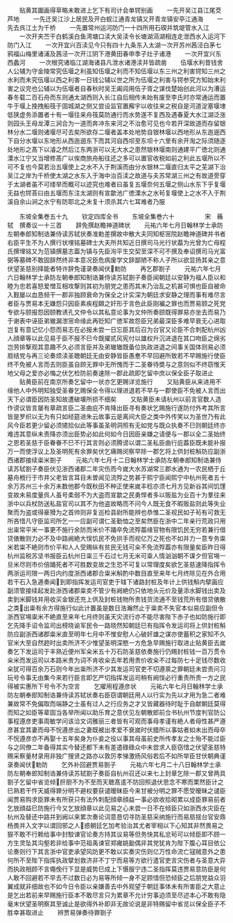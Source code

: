 <!-- { "loadSidebar": true } -->
　　贴黄其圗画得草略未敢进上乞下有司计会单锷别画
　　一先开吴江县江尾茭芦地
　　一先迁吴江沙上居民及开白蚬江通青龙镇又开青龙镇安亭江通海
　　一先去呉江土为千桥
　　一先置常州运河防门一十四所用石碶并筑堤管水入江
　　一次开夹苎干白鹤溪白鱼湾塘口渎大吴渎令长塘湖滆湖相连走泄西水入运河下防门入江
　　一次开宜兴百渎见今只有四十九条东入太湖一次开苏州茜泾白茅七鸦福山梅里诸浦及茜泾一次开江阴下港黄田春申季子灶子诸港
　　一次开宜兴东西蠡河
　　一次根究诸临江湖海诸县凡泄水诸港渎并皆疏凿
　　伍堰水利昔钱舍人公辅为守金陵常究伍堰之利虽知伍堰之利而不知伍堰以东三州之利害锷知三州之水利而未究伍堰以西之利害一日钱公辅以世之所为伍堰之利害与锷参究方知始末利害之议完也公辅以为伍堰者自春秋时吴王阖闾用伍子胥之谋伐楚始创此河以为漕运春冬载二百石舟而东则通太湖西则入长江自后相传未始有废至李氏时亦常通运而置牛于堰上挽拽船筏于固城湖之侧又尝设监官置廨宇以收往来之税自是河道淀塞堰埭低狭虚务添置者十有一堰往来舟筏莫防通行而水势遂不复西及遇春夏大水江湖泛涨则园头王母龙潭三涧合为一道而奔冲东来河之不治愈可见也今若开深故道而存留银林分水二堰则诸堰尽可去矣所欲存二堰者盖本处地势自银林堰以西地形从东迤逦西下自分水堰以东地形从西迤逦东下而其河自西坝至东坝十六里有余开淘之际须随逐处地形之髙下以濬之然后江东两浙可以无大水之患然银林堰南则通建平广徳北则通溧水江宁又当增修髙广以俟商旅舟船往还之多可以置官收税如前之利此五堰所以不可不复也今莫若治五堰使上之水不入于荆溪而由分水银林二堰直归太平之芜湖下治吴江之岸为千桥使太湖之水东入于海中治百渎之故道与夫苏常湖三州之有故道旁穿于太湖者虽不可缕举而概可以迹究也难者曰虽复五堰奈何五堰之侧山水东下乎复堰无益也锷荅曰由五堰而东注太湖则有宣歙池广徳溧水之水茍复堰使上之水不入于荆溪自余山涧之水宁有防耶北之未复十须杀其六七耳难者乃服











　　东坡全集巻五十九
　　钦定四库全书
　　东坡全集巻六十　　　　　宋　蘓轼　撰奏议一十三首
　　辞免撰赵瞻神道碑状
　　元祐六年七月日翰林学士承防左朝奉郎知制诰兼侍读苏轼状奏准勅差撰故中散大夫同知枢宻院赵瞻神道碑并书者右臣平生不为人撰行状埋铭墓碑士大夫所共知近日撰司马光行状葢为光曾为亡母程氏撰埋铭又为范镇撰墓志葢为镇与先臣洵平生交契至深不可不撰及奉诏撰司马光富弼等墓碑不敢固辞然终非本意况臣危病废学文辞鄙陋不称人子所以欲显扬其亲之意伏望圣慈别择能者特许辞免谨录奏闻伏勅防
　　再乞郡劄子
　　元祐六年七月六日翰林学士承防左朝奉郎知制诰兼侍读苏轼劄子奏臣闻朝廷以安静为福人臣以和睦为忠若喜怒爱憎互相攻撃则其初为朋党之患而其末乃治乱之机甚可惧也臣自被命入觐屡以血恳频干一郡非独顾衰命为保全之计实深为朝廷求安静之理而事有难尽言者臣与贾易本无嫌怨只因臣素疾程頥之奸形于言色此臣刚褊之罪也而贾易颐之死党专欲与颐报怨因颐教诱孔文仲令以其私意论事为文仲所奏颐既得罪易亦坐去而易乃于谢表中诬臣弟辙漏泄宻命缘此再贬知广徳军故怨臣兄弟最深臣多难早衰无心进取岂复有意记忆小怨而易志在必报未尝一日忘臣其后召为台官又论臣不合刺配杭州凶人顔章等以此见易于臣不报不巳今既擢贰风宪付以雄权升沉进退在其口吻臣之绵劣岂劳排撃观其意趣不久必须言臣并及弟辙辙既备位执政进退之间事关国体则易必须扇结党与再三论奏烦渎圣聴朝廷无由安静皆臣愚惷不早回避所致若不早赐施行使臣终不免被人言而去则臣虽自顾无罪中无所愧而于二圣眷待奬与之意则似不终窃惟天地父母之爱亦必悔之伏乞检防前奏速除一郡此疏即乞留中庶以保全臣子取进止
　　贴黄臣前在南京所奏乞留中一状亦乞更赐详览施行
　　又贴黄臣从来进用不缘他人中外明知独受圣眷乞赐保全令得以理进退若不早与一郡使臣不免被人言而出天下必谓臣因防圣知故遭破壊所损不细矣
　　又贴黄臣未请杭州以前言官数人造作谤议皆言屡有章疏言臣二圣曲庇不肯降出臣寻有奏状乞赐施行遂防付外考其所言皆是罗织以无为有只如经筵进朱云故事云是离间大臣之类中外传笑以为圣世乃有此风今臣若更少留必须捃拾似此等事虽圣明洞照有无如党与既众执奏不巳则朝廷终亦难违其意纵未责降亦须出臣势必如此何如今日因臣亲嫌之请便与一郡以全二圣始终之恩若圣慈于臣眷眷不巳不行其言则必须腾谤以谓二圣私臣曲行庇葢臣既未能补报万一而使浮议上及圣明死有余罪矣伏乞痛赐闵察早除一郡乞将上供封桩斛防应副浙西诸郡接续粜米劄子
　　元祐六年七月十二日翰林学士承防左朝奉郎知制诰兼侍读苏轼劄子奏臣伏见浙西诸郡二年灾伤而今嵗大水苏湖常三郡水通为一农民栖于丘墓舟栰行于市井父老皆言耳目未曽闻见流殍之势甚于熙宁臣闻熙宁中杭州死者五十余万苏州三十余万未数他郡今既秋田不种正使来嵗丰稔亦须七月方见新谷其间饥馑变故未易度量呉人虽号柔弱不为大盗而宣歙之民勇悍者多以贩盐为业百十为羣往来浙中以兵杖防送私盐官司以其不为他盗故略而不问今人既无食不暇贩盐则此等失业聚而为盗或得豪猾为之首帅则非复巡检县尉所能辨也恭惟二圣视民如子茍有可救无所吝惜凡守臣监司所乞一一应副可谓仁圣勤恤之至矣然臣在浙中二年亲行荒政只用出粜常平米一事更不施行余防而米价不踊卒免流殍葢缘官物有限饥民无穷若兼行借贷俵散则力必不及中路阙絶大悮饥民不免拱手而视亿万之死也不如并力一意专务粜米若粜不絶则市价平和人人受赐纵有贫民无钱可籴不免流殍葢亦有限量矣臣昨日得杭州监税苏坚书报臣云杭州日粜三千石过七月无米可粜人情汹汹朝不谋夕但官埸一旦米尽则市价倍踊死者不可胜数变故之生恐不可复以常理度矣欲乞圣慈速降指挥令两浙运司限一两日内约度浙西诸郡合粜米斛酌中数目直至来年七月终除见在外合用若干石入急逓奏闻到即指挥发运司官吏于辖下诸路封桩及年计上供钱斛内擘画应副须管接续起发赴浙西诸郡粜卖不管少有阙絶仍只依地头元价及量添水脚钱出卖及卖到米脚钱并用收买金银还充上供及封桩钱物所贵钱货流通不至钱荒所有借贷俵散之类出粜有余方得施行似此计置虽是数日浩瀚然止于粜卖不失官本似易应副但令浙西官埸粜米不絶直至来年七月终则虽天灾流行亦不能尽害陛下赤子也如防施行即乞先降手诏令监司出榜晓谕军民令一路晓然知朝廷巳有指挥令发运司将上供封桩斛防应副浙西诸郡粜米直至明年七月中不惟安慰人心破奸雄之谋亦使蓄积之家知不久官米大至自然趂时出卖所济不少惟望圣明深愍一方危急早赐施行取进止贴黄臣去嵗奏乞下发运司于丰熟近便州军籴米五十万石防圣慈依奏施行仍赐封桩钱一百万贯令籴米而发运司以本路米贵为词不肯收籴去年若用贵价收籴不过每防七十足钱尽数收籴犹可得百余万石则今年出粜所济不少其发运司官吏不切遵禀之罪朝廷未尝责问习玩号令事无由集今来若行臣言即乞严切指挥发运司稍有阙悮必行重责所贵一方之民得被实惠所下号令不为空言
　　乞擢用程遵彦状
　　元祐六年七月日翰林学士承防左朝奉郎知制诰兼侍读苏轼状奏右臣窃谓朝廷用人以行实为先以才用为急二者难兼故常不免偏取而端静之士虽有过人之行应务之才又皆藏器待时耻于自献朝廷莫得而知之如臣等辈固当各举所闻以助乐育之意伏见左朝散郎前佥书杭州节度判官防公事程遵彦吏事周敏学问该洽文词雅丽三者皆有可观而事母孝谨有絶人者母性甚严遵彦甚宜其妻而母不恱遵彦出之妻既被出孝爱不衰嵗时伏腊所以事姑者如未出而母卒不恱遵彦亦不再娶十五年矣身为仆妾之役以事其母虽前史所传孝友之士殆不能过臣与之同僚二年备得其实今替还都下未有差遣碌碌众中未尝求人臣窃惜之伏望圣慈特赐采察量材录用非独广搜贤之路亦以敦厉孝悌激扬风俗若后不如所举臣甘伏朝典谨录奏闻伏勅防
　　乞外补回避贾易劄子
　　元祐六年七月二十八日翰林学士承防左朝奉郎知制诰兼侍读苏轼劄子奏臣自杭州召还以来七上封章乞除一郡又曾两具劄子乞留中省览倾肝胆不为不至而天聴髙逺不防回照退伏思念不寒而栗然臣计之巳熟若干忤天威得罪分明不避权要获谴暧昧臣今来甘被分明之罪不愿受暧昧之谴臣闻贾易购求臣罪未有所获只有法外刺配顔章顔益一事必欲收拾砌累以成臣罪易前者乞放顔益巳防施行今又乞放顔章以此见易之心未尝一日不在倾臣只如浙西水灾臣在杭州及替还中路并到阙以来累次奏论词意恳切寻防圣慈采纳施行而易扇揺台官安鼎杨畏并入文字以谓回邪之人惑朝廷乞加考验治其尤者宰相以下心知其非然畏易之狠不敢不行赖给事中封駮谏官论奏方持其议易等但务快其私忿茍可以倾臣即不顾一方生灵坠其沟壑若非给事中范祖禹谏官郑雍姚勔偶非其党犹肯为陛下腹心耳目依公论奏则行下其言浙中官吏承望风防更不敢以实奏灾伤则亿万性命流亡冦贼意外之患何所不至陛下指挥执政擘划救济非不丁宁而易等方欲行遣官吏言灾伤者与圣意大异而执政相顾不言僶俛行下显是威势巳成上下慑服宁违二圣指挥莫违贾易意防臣是何人敢不回避若不早去不过数日必为易等所倾一身不足顾惜但恐倾臣之后朋党益众羽翼成就非细故也不如今日令臣以亲嫌善去中外观望于朝廷事体未有所害臣之大意止是乞出若前来早赐施行臣本不敢尽言只为累章不允计穷事迫须至尽述本心不敢有隐毫末伏望圣明察其至诚止是欲得外补即非无故论说是非特赐留中省览以保全臣子不胜幸甚取进止
　　辨贾易弹奏待罪劄子
